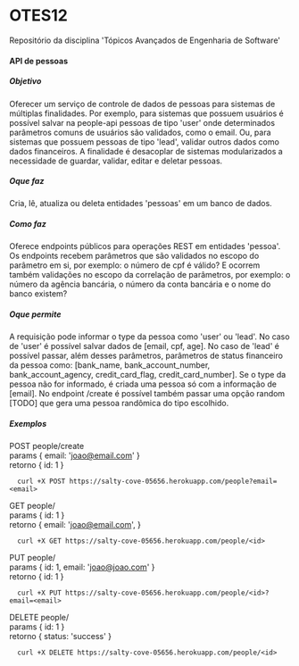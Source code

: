 # OTES12
Repositório da disciplina 'Tópicos Avançados de Engenharia de Software'


#### API de pessoas

##### Objetivo
  Oferecer um serviço de controle de dados de pessoas para sistemas de múltiplas finalidades. Por exemplo, para sistemas que possuem usuários é possível salvar na people-api pessoas de tipo 'user' onde determinados parâmetros comuns de usuários são validados, como o email. Ou, para sistemas que possuem pessoas de tipo 'lead', validar outros dados como dados financeiros. A finalidade é desacoplar de sistemas modularizados a necessidade de guardar, validar, editar e deletar pessoas.

##### Oque faz
  Cria, lê, atualiza ou deleta entidades 'pessoas' em um banco de dados.

##### Como faz
  Oferece endpoints públicos para operações REST em entidades 'pessoa'. Os endpoints recebem parâmetros que são validados no escopo do parâmetro em si, por exemplo: o número de cpf é válido? E ocorrem também validações no escopo da correlação de parâmetros, por exemplo: o número da agência bancária, o número da conta bancária e o nome do banco existem?<br/>

##### Oque permite
  A requisição pode informar o type da pessoa como 'user' ou 'lead'. No caso de 'user' é possível salvar dados de [email, cpf, age]. No caso de 'lead' é possível passar, além desses parâmetros, parâmetros de status financeiro da pessoa como: [bank_name, bank_account_number, bank_account_agency, credit_card_flag, credit_card_number]. Se o type da pessoa não for informado, é criada uma pessoa só com a informação de [email]. No endpoint /create é possível também passar uma opção random [TODO] que gera uma pessoa randômica do tipo escolhido.

##### Exemplos

POST people/create<br/>
  params
    {
      email: 'joao@email.com'
    }<br/>
  retorno
    {
      id: 1
    }<br/>

```
  curl +X POST https://salty-cove-05656.herokuapp.com/people?email=<email>
```

GET people/<id><br/>
  params
    {
      id: 1
    }<br/>
  retorno
    {
      email: 'joao@email.com',
    }<br/>

```
  curl +X GET https://salty-cove-05656.herokuapp.com/people/<id>
```

PUT people/<id><br/>
  params
    {
      id: 1,
      email: 'joao@joao.com'
    }<br/>
  retorno
    {
      id: 1
    }<br/>

```
  curl +X PUT https://salty-cove-05656.herokuapp.com/people/<id>?email=<email>
```

DELETE people/<id><br/>
  params
    {
      id: 1
    }<br/>
  retorno
    {
      status: 'success'
    }<br/>

```
  curl +X DELETE https://salty-cove-05656.herokuapp.com/people/<id>
```
